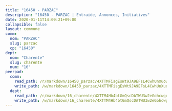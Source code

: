 ```yaml
---
title: "16450 - PARZAC"
description: "16450 - PARZAC | Entraide, Annonces, Initiatives"
date: 2020-01-11T14:09:21+09:00
collapsible: false
layout: commune
comm:
  nom: "PARZAC"
  slug: parzac
  cp: "16450"
dept:
  nom: "Charente"
  slug: charente
  num: "16"
peerpad:
  comm:
    read_path: /r/markdown/16450_parzac/4XTTMFisgEsWt9JA9EFsL4CwhUnXuowwjYvcWbcsDd8bnBcgb
    write_path: /w/markdown/16450_parzac/4XTTMFisgEsWt9JA9EFsL4CwhUnXuowwjYvcWbcsDd8bnBcgb-K3TgTmPjDVjLBFbzBrLQP9k898MezFU5Skd1azHM2KXE5NNF7U4Sfk3aRQbvuCqHD3dettLUkcvFphPy2bUgiYBwpRn3EvPDGxTfuz4ZC9PvhGW6GqPGvfeCXUaTM1UPuwdBqL7V
  dept:
    read_path: /r/markdown/16_charente/4XTTM4Hb4btGmQscDATWU3w2eGohcwgqasCDtGWVahJnAEsq8
    write_path: /w/markdown/16_charente/4XTTM4Hb4btGmQscDATWU3w2eGohcwgqasCDtGWVahJnAEsq8-K3TgU9zhAjxEMbYrSr9VB24idAgS7xBryN3TjEsJmsrToRfRc8PWUu9zDXmtMXWLR7TNqZhAPJFsnJ4QbuWpLJvHpyW2q8LZxtsaakTfiMdj4HFsc11ZXzpn4aT8zYKZzSLwV1CA
---
```


